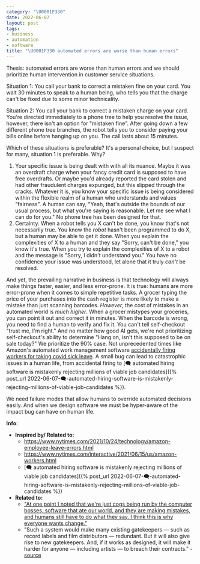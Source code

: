 ```yaml
---
category: "\U0001F330"
date: 2022-06-07
layout: post
tags:
- business
- automation
- software
title: "\U0001F330 automated errors are worse than human errors"
---
```


Thesis: automated errors are worse than human errors and we should prioritize human intervention in customer service situations.

Situation 1: You call your bank to correct a mistaken fine on your card. You wait 30 minutes to speak to a human being, who tells you that the charge can't be fixed due to some minor technicality.

Situation 2: You call your bank to correct a mistaken charge on your card. You're directed immediately to a phone tree to help you resolve the issue, however, there isn't an option for "mistaken fine". After going down a few different phone tree branches, the robot tells you to consider paying your bills online before hanging up on you. The call lasts about 15 minutes.

Which of these situations is preferable? It's a personal choice, but I suspect for many, situation 1 is preferable. Why?
1. Your specific issue is being dealt with with all its nuance. Maybe it was an overdraft charge when your fancy credit card is supposed to have free overdrafts. Or maybe you'd already reported the card stolen and had other fraudulent charges expunged, but this slipped through the cracks. Whatever it is, you know your specific issue is being considered within the flexible realm of a human who understands and values "fairness". A human can say, "Yeah, that's outside the bounds of our usual process, but what you're saying is reasonable. Let me see what I can do for you." No phone tree has been designed for that.
2. Certainty. When a robot tells you X can't be done, you know that's not necessarily true. You know the _robot_ hasn't been programmed to do X, but a human may be able to get it done. When you explain the complexities of X to a human and they say "Sorry, can't be done," you know it's true. When you try to explain the complexities of X to a robot and the message is "Sorry, I didn't understand you." You have no confidence your issue was understood, let alone that it truly _can't_ be resolved.

 And yet, the prevailing narrative in business is that technology will always make things faster, easier, and less error-prone. It is true: humans are more error-prone when it comes to simple repetitive tasks. A grocer typing the price of your purchases into the cash register is more likely to make a mistake than just scanning barcodes. _However_, the cost of mistakes in an automated world is _much higher_. When a grocer mistypes your groceries, you can point it out and correct it in minutes. When the barcode is wrong, you need to find a human to verify and fix it. You can't tell self-checkout "trust me, I'm right." And no matter how good AI gets, we're not prioritizing self-checkout's ability to determine "Hang on, isn't this supposed to be on sale today?" We prioritize the 90% case. Not unprecedented times like Amazon's automated work management software [accidentally firing workers for taking covid sick leave](https://www.nytimes.com/2021/10/24/technology/amazon-employee-leave-errors.html). A small bug can lead to catastrophic issues in a human life, from accidental firing to [🗨️ automated hiring software is mistakenly rejecting millions of viable job candidates]({% post_url 2022-06-07-🗨️-automated-hiring-software-is-mistakenly-rejecting-millions-of-viable-job-candidates %}).

We need failure modes that allow humans to override automated decisions easily. And when we design software we must be hyper-aware of the impact bug can have on human life.

**Info**:
- **Inspired by/ Related to:**
	- https://www.nytimes.com/2021/10/24/technology/amazon-employee-leave-errors.html
	- https://www.nytimes.com/interactive/2021/06/15/us/amazon-workers.html
	- [🗨️ automated hiring software is mistakenly rejecting millions of viable job candidates]({% post_url 2022-06-07-🗨️-automated-hiring-software-is-mistakenly-rejecting-millions-of-viable-job-candidates %})
- **Related to:**
	- ["At one point I noted that we're just cogs being run by the computer bosses, software that ate our world, and they are making mistakes, and humans still have to do what they say. I think this is why everyone wants change."](http://scripting.com/2022/02/08/150327.html?title=appleUpsWeather)
	- "Such a system would make many existing gatekeepers — such as record labels and film distributors — redundant. But it will also give rise to new gatekeepers. And, if it works as designed, it will make it harder for anyone — including artists — to breach their contracts." - [source](https://www.drorpoleg.com/non-fungible-taylor/)